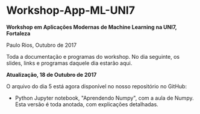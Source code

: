 # Workshop-App-ML-UNI7

**Workshop em Aplicações Modernas de Machine Learning na UNI7, Fortaleza** 

Paulo Rios, Outubro de 2017

Toda a documentação e programas do workshop. No dia seguinte, os slides, links e programas daquele dia estarão aqui.

**Atualização, 18 de Outubro de 2017**

O arquivo do dia 5 está agora disponível no nosso repositório no GitHub:

- Python Jupyter notebook, "Aprendendo Numpy", com a aula de Numpy. 
Esta versão é toda anotada, com explicações detalhadas.

